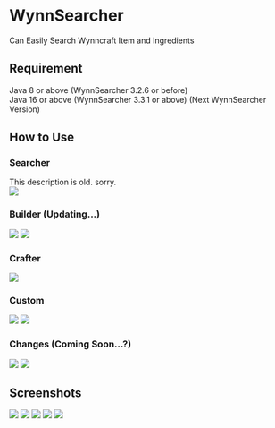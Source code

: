 # WynnSearcher
Can Easily Search Wynncraft Item and Ingredients

## Requirement
Java 8 or above (WynnSearcher 3.2.6 or before)  
Java 16 or above (WynnSearcher 3.3.1 or above) (Next WynnSearcher Version)

## How to Use
### Searcher
This description is old. sorry.  
![](readme_pictures/how_to_use.png)

### Builder (Updating...)
![](readme_pictures/how_to_use_2_1.png)
![](readme_pictures/how_to_use_2_2.png)

### Crafter
![](readme_pictures/how_to_use_3.png)

### Custom
![](readme_pictures/how_to_use_4_1.png)
![](readme_pictures/how_to_use_4_2.png)

### Changes (Coming Soon...?)
![](readme_pictures/how_to_use_5_1.png)
![](readme_pictures/how_to_use_5_2.png)

## Screenshots
![](readme_pictures/search_1.png)
![](readme_pictures/search_2.png)
![](readme_pictures/search_3.png)
![](readme_pictures/search_4.png)
![](readme_pictures/search_5.png)
